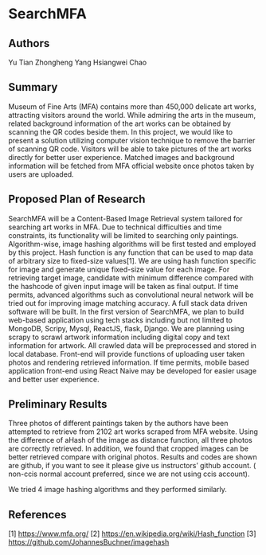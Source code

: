 # SearchMFA
## Authors
Yu Tian
Zhongheng Yang
Hsiangwei Chao

## Summary
Museum of Fine Arts (MFA) contains more than 450,000 delicate art works, attracting visitors around the world. While admiring the arts in the museum, related background information of the art works can be obtained by scanning the QR codes beside them.
In this project, we would like to present a solution utilizing computer vision technique to remove the barrier of scanning QR code. Visitors will be able to take pictures of the art works directly for better user experience. Matched images and background information will be fetched from MFA official website once photos taken by users are uploaded.

## Proposed Plan of Research
SearchMFA will be a Content-Based Image Retrieval system tailored for searching art works in MFA. Due to technical difficulties and time constraints, its functionality will be limited to searching only paintings.
Algorithm-wise, image hashing algorithms will be first tested and employed by this project. Hash function is any function that can be used to map data of arbitrary size to fixed-size values[1]. We are using hash function specific for image and generate unique fixed-size value for each image. For retrieving target image, candidate with minimum difference compared with the hashcode of given input image will be taken as final output. If time permits, advanced algorithms such as convolutional neural network will be tried out for improving image matching accuracy.
A full stack data driven software will be built. In the first version of SearchMFA, we plan to build web-based application using tech stacks including but not limited to MongoDB, Scripy, Mysql, ReactJS, flask, Django. We are planning using scrapy to scrawl artwork information including digital copy and text information for artwork. All crawled data will be preprocessed and stored in local database. Front-end will provide functions of uploading user taken photos and rendering retrieved information. If time permits, mobile based application front-end using React Naive may be developed for easier usage and better user experience. 

## Preliminary Results
Three photos of different paintings taken by the authors have been attempted to retrieve from 2102 art works scraped from MFA website. Using the difference of aHash of the image as distance function, all three photos are correctly retrieved. In addition, we found that cropped images can be better retrieved compare with original photos. Results and codes are shown are github, if you want to see it please give us instructors’ github account. ( non-ccis normal account preferred, since we are not using ccis account).

We tried 4 image hashing algorithms and they performed similarly.

## References
[1] https://www.mfa.org/
[2] https://en.wikipedia.org/wiki/Hash_function
[3] https://github.com/JohannesBuchner/imagehash
